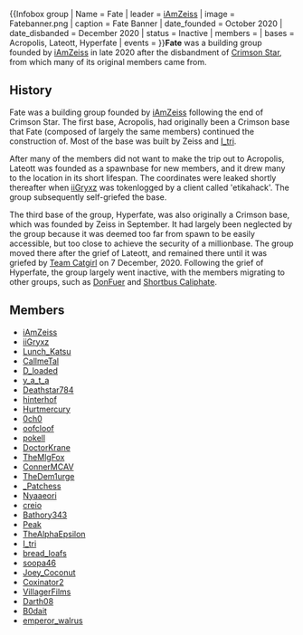 {{Infobox group
| Name = Fate
| leader = [iAmZeiss](https://2b2t.miraheze.org/wiki/iAmZeiss)
| image = Fatebanner.png
| caption = Fate Banner
| date_founded = October 2020
| date_disbanded = December 2020
| status = Inactive
| members =
| bases = Acropolis, Lateott, Hyperfate
| events =
}}**Fate** was a building group founded by [iAmZeiss](https://2b2t.miraheze.org/wiki/iAmZeiss) in late 2020 after the disbandment of [Crimson Star](https://2b2t.miraheze.org/wiki/Crimson_Star), from which many of its original members came from.

## History
Fate was a building group founded by [iAmZeiss](https://2b2t.miraheze.org/wiki/iAmZeiss) following the end of Crimson Star. The first base, Acropolis, had originally been a Crimson base that Fate (composed of largely the same members) continued the construction of. Most of the base was built by Zeiss and [I_tri](https://2b2t.miraheze.org/wiki/I_tri).

After many of the members did not want to make the trip out to Acropolis, Lateott was founded as a spawnbase for new members, and it drew many to the location in its short lifespan. The coordinates were leaked shortly thereafter when [iiGryxz](https://2b2t.miraheze.org/wiki/iiGryxz) was tokenlogged by a client called 'etikahack'. The group subsequently self-griefed the base.

The third base of the group, Hyperfate, was also originally a Crimson base, which was founded by Zeiss in September. It had largely been neglected by the group because it was deemed too far from spawn to be easily accessible, but too close to achieve the security of a millionbase. The group moved there after the grief of Lateott, and remained there until it was griefed by [Team Catgirl](https://2b2t.miraheze.org/wiki/Team_Catgirl) on 7 December, 2020. Following the grief of Hyperfate, the group largely went inactive, with the members migrating to other groups, such as [DonFuer](https://2b2t.miraheze.org/wiki/DonFuer) and [Shortbus Caliphate](https://2b2t.miraheze.org/wiki/Shortbus_Caliphate).

## Members
* [iAmZeiss](https://2b2t.miraheze.org/wiki/iAmZeiss)
* [iiGryxz](https://2b2t.miraheze.org/wiki/iiGryxz)
* [Lunch_Katsu](https://2b2t.miraheze.org/wiki/Lunch_Katsu)
* [CallmeTal](https://2b2t.miraheze.org/wiki/CallmeTal)
* [D_loaded](https://2b2t.miraheze.org/wiki/D_loaded)
* [y_a_t_a](https://2b2t.miraheze.org/wiki/y_a_t_a)
* [Deathstar784](https://2b2t.miraheze.org/wiki/Deathstar784)
* [hinterhof](https://2b2t.miraheze.org/wiki/hinterhof)
* [Hurtmercury](https://2b2t.miraheze.org/wiki/Hurtmercury)
* [0ch0](https://2b2t.miraheze.org/wiki/0ch0)
* [oofcloof](https://2b2t.miraheze.org/wiki/oofcloof)
* [pokell](https://2b2t.miraheze.org/wiki/pokell)
* [DoctorKrane](https://2b2t.miraheze.org/wiki/DoctorKrane)
* [TheMlgFox](https://2b2t.miraheze.org/wiki/TheMlgFox)
* [ConnerMCAV](https://2b2t.miraheze.org/wiki/ConnerMCAV)
* [TheDem1urge](https://2b2t.miraheze.org/wiki/TheDem1urge)
* [_Patchess](https://2b2t.miraheze.org/wiki/_Patchess)
* [Nyaaeori](https://2b2t.miraheze.org/wiki/Nyaaeori)
* [creio](https://2b2t.miraheze.org/wiki/creio)
* [Bathory343](https://2b2t.miraheze.org/wiki/Bathory343)
* [Peak](https://2b2t.miraheze.org/wiki/Peak)
* [TheAlphaEpsilon](https://2b2t.miraheze.org/wiki/TheAlphaEpsilon)
* [I_tri](https://2b2t.miraheze.org/wiki/I_tri)
* [bread_loafs](https://2b2t.miraheze.org/wiki/bread_loafs)
* [soopa46](https://2b2t.miraheze.org/wiki/soopa46)
* [Joey_Coconut](https://2b2t.miraheze.org/wiki/Joey_Coconut)
* [Coxinator2](https://2b2t.miraheze.org/wiki/Coxinator2)
* [VillagerFilms](https://2b2t.miraheze.org/wiki/VillagerFilms)
* [Darth08](https://2b2t.miraheze.org/wiki/Darth08)
* [B0dait](https://2b2t.miraheze.org/wiki/B0dait)
* [emperor_walrus](https://2b2t.miraheze.org/wiki/emperor_walrus)